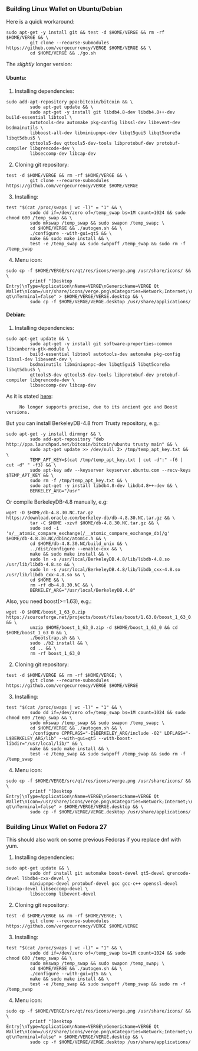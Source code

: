 ### Building Linux Wallet on Ubuntu/Debian

Here is a quick workaround:

```shell
sudo apt-get -y install git && test -d $HOME/VERGE && rm -rf $HOME/VERGE && \
         git clone --recurse-submodules https://github.com/vergecurrency/VERGE $HOME/VERGE && \
         cd $HOME/VERGE && ./go.sh
```

The _slightly_ longer version:

#### Ubuntu:

1. Installing dependencies:

```shell
sudo add-apt-repository ppa:bitcoin/bitcoin && \
         sudo apt-get update && \
         sudo apt-get -y install git libdb4.8-dev libdb4.8++-dev build-essential libtool \
         autotools-dev automake pkg-config libssl-dev libevent-dev bsdmainutils \
         libboost-all-dev libminiupnpc-dev libqt5gui5 libqt5core5a libqt5dbus5 \
         qttools5-dev qttools5-dev-tools libprotobuf-dev protobuf-compiler libqrencode-dev \
         libseccomp-dev libcap-dev
```

2. Cloning git repository:

```shell
test -d $HOME/VERGE && rm -rf $HOME/VERGE && \
         git clone --recurse-submodules https://github.com/vergecurrency/VERGE $HOME/VERGE
```

3. Installing:

```shell
test "$(cat /proc/swaps | wc -l)" = "1" && \
         sudo dd if=/dev/zero of=/temp_swap bs=1M count=1024 && sudo chmod 600 /temp_swap && \
         sudo mkswap /temp_swap && sudo swapon /temp_swap; \
         cd $HOME/VERGE && ./autogen.sh && \
         ./configure --with-gui=qt5 && \
         make && sudo make install && \
         test -e /temp_swap && sudo swapoff /temp_swap && sudo rm -f /temp_swap
```

4. Menu icon:

```shell
sudo cp -f $HOME/VERGE/src/qt/res/icons/verge.png /usr/share/icons/ && \
         printf "[Desktop Entry]\nType=Application\nName=VERGE\nGenericName=VERGE Qt Wallet\nIcon=/usr/share/icons/verge.png\nCategories=Network;Internet;\nExec=VERGE-qt\nTerminal=false" > $HOME/VERGE/VERGE.desktop && \
         sudo cp -f $HOME/VERGE/VERGE.desktop /usr/share/applications/
```

#### Debian:

1. Installing dependencies:

```shell
sudo apt-get update && \
         sudo apt-get -y install git software-properties-common libcanberra-gtk-module \
         build-essential libtool autotools-dev automake pkg-config libssl-dev libevent-dev \
         bsdmainutils libminiupnpc-dev libqt5gui5 libqt5core5a libqt5dbus5 \
         qttools5-dev qttools5-dev-tools libprotobuf-dev protobuf-compiler libqrencode-dev \
         libseccomp-dev libcap-dev
```

As it is stated <a href="https://launchpad.net/~bitcoin/+archive/ubuntu/bitcoin">here</a>:

         No longer supports precise, due to its ancient gcc and Boost versions.

But you can install BerkeleyDB-4.8 from Trusty repository, e.g.:

```shell
sudo apt-get -y install dirmngr && \
         sudo add-apt-repository "deb http://ppa.launchpad.net/bitcoin/bitcoin/ubuntu trusty main" && \
         sudo apt-get update >> /dev/null 2> /tmp/temp_apt_key.txt && \
         TEMP_APT_KEY=$(cat /tmp/temp_apt_key.txt | cut -d":" -f6 | cut -d" " -f3) && \
         sudo apt-key adv --keyserver keyserver.ubuntu.com --recv-keys $TEMP_APT_KEY && \
         sudo rm -f /tmp/temp_apt_key.txt && \
         sudo apt-get -y install libdb4.8-dev libdb4.8++-dev && \
         BERKELEY_ARG="/usr"      
```

Or compile BerkeleyDB-4.8 manually, e.g:

```shell
wget -O $HOME/db-4.8.30.NC.tar.gz https://download.oracle.com/berkeley-db/db-4.8.30.NC.tar.gz && \
         tar -C $HOME -xzvf $HOME/db-4.8.30.NC.tar.gz && \
         sudo sed -i 's/__atomic_compare_exchange(/__atomic_compare_exchange_db(/g' $HOME/db-4.8.30.NC/dbinc/atomic.h && \
         cd $HOME/db-4.8.30.NC/build_unix && \
         ../dist/configure --enable-cxx && \
         make && sudo make install && \
         sudo ln -s /usr/local/BerkeleyDB.4.8/lib/libdb-4.8.so /usr/lib/libdb-4.8.so && \
         sudo ln -s /usr/local/BerkeleyDB.4.8/lib/libdb_cxx-4.8.so /usr/lib/libdb_cxx-4.8.so && \
         cd $HOME && \
         rm -rf db-4.8.30.NC && \
         BERKELEY_ARG="/usr/local/BerkeleyDB.4.8"
```

Also, you need boost(>=1.63), e.g.:

```shell
wget -O $HOME/boost_1_63_0.zip https://sourceforge.net/projects/boost/files/boost/1.63.0/boost_1_63_0.zip && \
         unzip $HOME/boost_1_63_0.zip -d $HOME/boost_1_63_0 && cd $HOME/boost_1_63_0 && \
         ./bootstrap.sh && \
         sudo ./b2 install && \
         cd .. && \
         rm -rf boost_1_63_0
```

2. Cloning git repository:

```shell
test -d $HOME/VERGE && rm -rf $HOME/VERGE; \
         git clone --recurse-submodules https://github.com/vergecurrency/VERGE $HOME/VERGE
```

3. Installing:

```shell
test "$(cat /proc/swaps | wc -l)" = "1" && \
         sudo dd if=/dev/zero of=/temp_swap bs=1M count=1024 && sudo chmod 600 /temp_swap && \
         sudo mkswap /temp_swap && sudo swapon /temp_swap; \
         cd $HOME/VERGE && ./autogen.sh && \
         ./configure CPPFLAGS="-I$BERKELEY_ARG/include -O2" LDFLAGS="-L$BERKELEY_ARG/lib" --with-gui=qt5 --with-boost-libdir="/usr/local/lib/" && \
         make && sudo make install && \
         test -e /temp_swap && sudo swapoff /temp_swap && sudo rm -f /temp_swap
```

4. Menu icon:

```shell
sudo cp -f $HOME/VERGE/src/qt/res/icons/verge.png /usr/share/icons/ && \
         printf "[Desktop Entry]\nType=Application\nName=VERGE\nGenericName=VERGE Qt Wallet\nIcon=/usr/share/icons/verge.png\nCategories=Network;Internet;\nExec=VERGE-qt\nTerminal=false" > $HOME/VERGE/VERGE.desktop && \
         sudo cp -f $HOME/VERGE/VERGE.desktop /usr/share/applications/
```

### Building Linux Wallet on Fedora 27

This should also work on some previous Fedoras if you replace dnf with yum.

1. Installing dependencies:

```shell
sudo apt-get update && \
         sudo dnf install git automake boost-devel qt5-devel qrencode-devel libdb4-cxx-devel \
         miniupnpc-devel protobuf-devel gcc gcc-c++ openssl-devel libcap-devel libseccomp-devel \
         libseccomp libevent-devel
```

2. Cloning git repository:

```shell
test -d $HOME/VERGE && rm -rf $HOME/VERGE; \
         git clone --recurse-submodules https://github.com/vergecurrency/VERGE $HOME/VERGE
```

3. Installing:

```shell
test "$(cat /proc/swaps | wc -l)" = "1" && \
         sudo dd if=/dev/zero of=/temp_swap bs=1M count=1024 && sudo chmod 600 /temp_swap && \
         sudo mkswap /temp_swap && sudo swapon /temp_swap; \
         cd $HOME/VERGE && ./autogen.sh && \
         ./configure --with-gui=qt5 && \
         make && sudo make install && \
         test -e /temp_swap && sudo swapoff /temp_swap && sudo rm -f /temp_swap
```

4. Menu icon:

```shell
sudo cp -f $HOME/VERGE/src/qt/res/icons/verge.png /usr/share/icons/ && \
         printf "[Desktop Entry]\nType=Application\nName=VERGE\nGenericName=VERGE Qt Wallet\nIcon=/usr/share/icons/verge.png\nCategories=Network;Internet;\nExec=VERGE-qt\nTerminal=false" > $HOME/VERGE/VERGE.desktop && \
         sudo cp -f $HOME/VERGE/VERGE.desktop /usr/share/applications/
```
